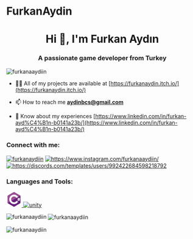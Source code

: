 # FurkanAydin
<h1 align="center">Hi 👋, I'm Furkan Aydın</h1>
<h3 align="center">A passionate game developer from Turkey</h3>

<p align="left"> <img src="https://komarev.com/ghpvc/?username=furkanaaydiin&label=Profile%20views&color=0e75b6&style=flat" alt="furkanaaydiin" /> </p>

- 👨‍💻 All of my projects are available at [https://furkanaydin.itch.io/](https://furkanaydin.itch.io/)

- 📫 How to reach me **aydinbcs@gmail.com**

- 📄 Know about my experiences [https://www.linkedin.com/in/furkan-ayd%C4%B1n-b0141a23b/](https://www.linkedin.com/in/furkan-ayd%C4%B1n-b0141a23b/)

<h3 align="left">Connect with me:</h3>
<p align="left">
<a href="https://www.linkedin.com/in/furkan-ayd%C4%B1n-b0141a23b/" target="blank"><img align="center" src="https://raw.githubusercontent.com/rahuldkjain/github-profile-readme-generator/master/src/images/icons/Social/linked-in-alt.svg" alt="furkanaydiin" height="30" width="40" /></a>
<a href="https://www.instagram.com/furkanaaydiin/" target="blank"><img align="center" src="https://raw.githubusercontent.com/rahuldkjain/github-profile-readme-generator/master/src/images/icons/Social/instagram.svg" alt="https://www.instagram.com/furkanaaydiin/" height="30" width="40" /></a>
<a href="https://discord.gg/https://discords.com/templates/users/992422684598218792" target="blank"><img align="center" src="https://raw.githubusercontent.com/rahuldkjain/github-profile-readme-generator/master/src/images/icons/Social/discord.svg" alt="https://discords.com/templates/users/992422684598218792" height="30" width="40" /></a>
</p>

<h3 align="left">Languages and Tools:</h3>
<p align="left"> <a href="https://www.w3schools.com/cs/" target="_blank" rel="noreferrer"> <img src="https://raw.githubusercontent.com/devicons/devicon/master/icons/csharp/csharp-original.svg" alt="csharp" width="40" height="40"/> </a> <a href="https://unity.com/" target="_blank" rel="noreferrer"> <img src="https://www.vectorlogo.zone/logos/unity3d/unity3d-icon.svg" alt="unity" width="40" height="40"/> </a> </p>

<p><img align="left" src="https://github-readme-stats.vercel.app/api/top-langs?username=furkanaaydiin&show_icons=true&locale=en&layout=compact" alt="furkanaaydiin" /></p>

<p>&nbsp;<img align="center" src="https://github-readme-stats.vercel.app/api?username=furkanaaydiin&show_icons=true&locale=en" alt="furkanaaydiin" /></p>

<p><img align="center" src="https://github-readme-streak-stats.herokuapp.com/?user=furkanaaydiin&" alt="furkanaaydiin" /></p>
